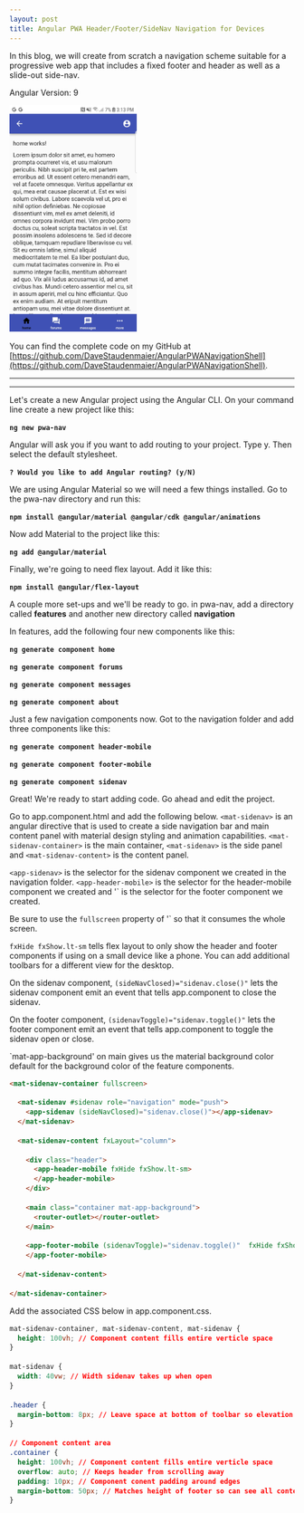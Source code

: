 ```yaml
---
layout: post
title: Angular PWA Header/Footer/SideNav Navigation for Devices
---
```


In this blog, we will create from scratch a navigation scheme suitable for a progressive web app that includes a fixed footer and header as well as a slide-out side-nav.  

Angular Version: 9

<img src="/images/home1.jpg" height="400px">

You can find the complete code on my GitHub at [https://github.com/DaveStaudenmaier/AngularPWANavigationShell](https://github.com/DaveStaudenmaier/AngularPWANavigationShell).

----
****

Let's create a new Angular project using the Angular CLI.   On your command line create a new project like this:

**`ng new pwa-nav`**

Angular will ask you if you want to add routing to your project.  Type y.  Then select the default stylesheet. 

**`? Would you like to add Angular routing? (y/N)`**

We are using Angular Material so we will need a few things installed.  Go to the pwa-nav directory and run this:

**`npm install @angular/material @angular/cdk @angular/animations`**

Now add Material to the project like this: 

**`ng add @angular/material`**

Finally, we're going to need flex layout.  Add it like this:

**`npm install @angular/flex-layout`**

A couple more set-ups and we'll be ready to go.  in pwa-nav, add a directory called **features** and another new directory called **navigation**

In features, add the following four new components like this:

**`ng generate component home`**

**`ng generate component forums`**

**`ng generate component messages`**

**`ng generate component about`**

Just a few navigation components now.  Got to the navigation folder and add three components like this:

**`ng generate component header-mobile`**

**`ng generate component footer-mobile`**

**`ng generate component sidenav`**

Great!  We're ready to start adding code.   Go ahead and edit the project.

Go to app.component.html and add the following below. `<mat-sidenav>` is an angular directive that is used to create a side navigation bar and main content panel with material design styling and animation capabilities.  `<mat-sidenav-container>` is the main container, `<mat-sidenav>` is the side panel and `<mat-sidenav-content>` is the content panel.

`<app-sidenav>` is the selector for the sidenav component we created in the navigation folder. `<app-header-mobile>` is the selector for the header-mobile component we created and '<footer-mobile>` is the selector for the footer component we created.

Be sure to use the `fullscreen` property of '<mat-sidenav-container>` so that it consumes the whole screen. 
  
`fxHide fxShow.lt-sm` tells flex layout to only show the header and footer components if using on a small device like a phone.  You can add additional toolbars for a different view for the desktop. 

On the sidenav component, `(sideNavClosed)="sidenav.close()"` lets the sidenav component emit an event that tells app.component to close the sidenav. 

On the footer component, `(sidenavToggle)="sidenav.toggle()"` lets the footer component emit an event that tells app.component to toggle the sidenav open or close.

`mat-app-background' on main gives us the material background color default for the background color of the feature components.

```html
<mat-sidenav-container fullscreen>

  <mat-sidenav #sidenav role="navigation" mode="push">
    <app-sidenav (sideNavClosed)="sidenav.close()"></app-sidenav>
  </mat-sidenav>

  <mat-sidenav-content fxLayout="column">

    <div class="header">
      <app-header-mobile fxHide fxShow.lt-sm>
      </app-header-mobile>
    </div>

    <main class="container mat-app-background">
      <router-outlet></router-outlet>
    </main>

    <app-footer-mobile (sidenavToggle)="sidenav.toggle()"  fxHide fxShow.lt-sm>
    </app-footer-mobile>

  </mat-sidenav-content>

</mat-sidenav-container>
```

Add the associated CSS below in app.component.css.  

```css
mat-sidenav-container, mat-sidenav-content, mat-sidenav {
  height: 100vh; // Component content fills entire verticle space
}

mat-sidenav {
  width: 40vw; // Width sidenav takes up when open
}

.header {
  margin-bottom: 8px; // Leave space at bottom of toolbar so elevation shadow effect will show
}

// Component content area
.container {
  height: 100vh; // Component content fills entire verticle space
  overflow: auto; // Keeps header from scrolling away
  padding: 10px; // Component conent padding around edges
  margin-bottom: 50px; // Matches height of footer so can see all content when scrolling to bottom
}
```
